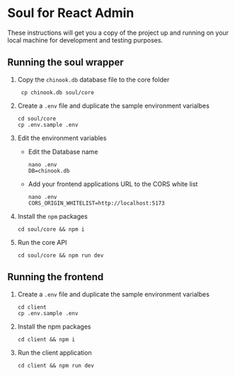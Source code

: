 # Soul for React Admin

These instructions will get you a copy of the project up and running on your local machine for development and testing purposes.

## Running the soul wrapper

1. Copy the `chinook.db` database file to the core folder

   ```
    cp chinook.db soul/core
   ```

2. Create a `.env` file and duplicate the sample environment varialbes

   ```
   cd soul/core
   cp .env.sample .env
   ```

3. Edit the environment variables

   - Edit the Database name

     ```
     nano .env
     DB=chinook.db
     ```

   - Add your frontend applications URL to the CORS white list

     ```
     nano .env
     CORS_ORIGIN_WHITELIST=http://localhost:5173
     ```

4. Install the `npm` packages

   ```
   cd soul/core && npm i
   ```

5. Run the core API

   ```
   cd soul/core && npm run dev
   ```

## Running the frontend

1. Create a `.env` file and duplicate the sample environment varialbes

   ```
   cd client
   cp .env.sample .env
   ```

2. Install the npm packages

   ```
   cd client && npm i
   ```

3. Run the client application

   ```
   cd client && npm run dev
   ```

